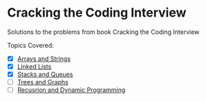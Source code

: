 # Cracking the Coding Interview
Solutions to the problems from book Cracking the Coding Interview

Topics Covered:
- [x] [Arrays and Strings](arrays-and-strings/)
- [x] [Linked Lists](linked-lists/)
- [x] [Stacks and Queues](stacks-and-queues/)
- [ ] [Trees and Graphs](Trees-and-Graphs/)
- [ ] [Recusrion and Dynamic Programming](Recusrion-and-Dynamic-Programming/)

